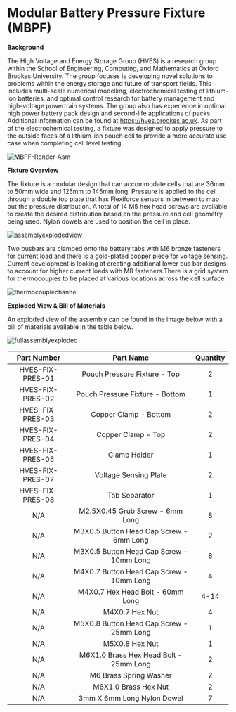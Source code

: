 # Modular Battery Pressure Fixture (MBPF)

**Background**

The High Voltage and Energy Storage Group (HVES) is a research group within the School of Engineering, Computing, and Mathematics at Oxford Brookes University. The group focuses is developing novel solutions to problems within the energy storage and future of transport fields. This includes multi-scale numerical modelling, electrochemical testing of lithium-ion batteries, and optimal control research for battery management and high-voltage powertrain systems. The group also has experience in optimal high power battery pack design and second-life applications of packs. Additional information can be found at https://hves.brookes.ac.uk. As part of the electrochemical testing, a fixture was designed to apply pressure to the outside faces of a lithium-ion pouch cell to provide a more accurate use case when completing cell level testing.

![MBPF-Render-Asm](https://user-images.githubusercontent.com/58944924/121173642-f3e8ef00-c850-11eb-9546-4a400b0002a8.JPG)

**Fixture Overview**

The fixture is a modular design that can accommodate cells that are 36mm to 50mm wide and 125mm to 145mm long. Pressure is applied to the cell through a double top plate that has Flexiforce sensors in between to map out the pressure distribution. A total of 14 M5 hex head screws are available to create the desired distribution based on the pressure and cell geometry being used. Nylon dowels are used to position the cell in place.

![assemblyexplodedview](https://user-images.githubusercontent.com/58944924/120324859-01492b00-c2df-11eb-91b4-79f014a19537.jpeg)

Two busbars are clamped onto the battery tabs with M6 bronze fasteners for current load and there is a gold-plated copper piece for voltage sensing. Current development is looking at creating additional lower bus bar designs to account for higher current loads with M8 fasteners.There is a grid system for thermocouples to be placed at various locations across the cell surface.

![thermocouplechannel](https://user-images.githubusercontent.com/58944924/120325117-3c4b5e80-c2df-11eb-8eb0-d4460757ae7c.jpg)

**Exploded View & Bill of Materials**

An exploded view of the assembly can be found in the image below with a bill of materials available in the table below.

![fullassemblyexploded](https://user-images.githubusercontent.com/58944924/121173963-52ae6880-c851-11eb-91bb-4670a1e6edb6.jpg)
  
| Part Number | Part Name | Quantity |
| :-------------: | :-------------: | :-------------: |
| HVES-FIX-PRES-01  | Pouch Pressure Fixture - Top | 2 |
| HVES-FIX-PRES-02  | Pouch Pressure Fixture - Bottom | 1 |
| HVES-FIX-PRES-03  | Copper Clamp - Bottom | 2 |
| HVES-FIX-PRES-04  | Copper Clamp - Top | 2 |
| HVES-FIX-PRES-05  | Clamp Holder| 1 |
| HVES-FIX-PRES-07  | Voltage Sensing Plate | 2 |
| HVES-FIX-PRES-08  | Tab Separator | 1 |
| N/A  | M2.5X0.45 Grub Screw - 6mm Long | 8 |
| N/A  | M3X0.5 Button Head Cap Screw - 6mm Long | 2 |
| N/A  | M3X0.5 Button Head Cap Screw - 10mm Long | 8 |
| N/A  | M4X0.7 Button Head Cap Screw - 10mm Long | 4 |
| N/A  | M4X0.7 Hex Head Bolt - 60mm Long | 4-14 |
| N/A  | M4X0.7 Hex Nut | 4 |
| N/A  | M5X0.8 Button Head Cap Screw - 25mm Long | 1 |
| N/A  | M5X0.8 Hex Nut | 1 |
| N/A  | M6X1.0 Brass Hex Head Bolt - 25mm Long | 2 |
| N/A  | M6 Brass Spring Washer | 2 |
| N/A  | M6X1.0 Brass Hex Nut | 2 |
| N/A  | 3mm X 6mm Long Nylon Dowel | 7 |

